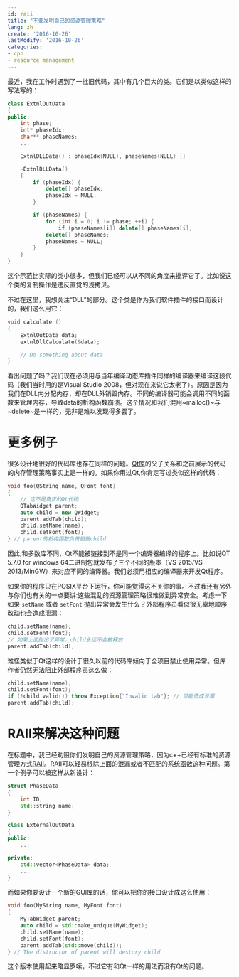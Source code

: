 ```yaml
---
id: raii
title: "不要发明自己的资源管理策略" 
lang: zh
create: '2016-10-26'
lastModify: '2016-10-26'
categories:
- cpp
- resource management
---
```


最近，我在工作时遇到了一批旧代码，其中有几个巨大的类。它们是以类似这样的写法写的：

```cpp
class ExtnlOutData
{
public:
    int phase;
    int* phaseIdx;
    char** phaseNames;
    ...

    ExtnlDLLData() : phaseIdx(NULL), phaseNames(NULL) {}

    ~ExtnlDLLData()
    {
        if (phaseIdx) {
            delete[] phaseIdx;
            phaseIdx = NULL;
        }

        if (phaseNames) {
            for (int i = 0; i != phase; ++i) {
                if (phaseNames[i]) delete[] phaseNames[i];
            delete[] phaseNames;
            phaseNames = NULL;
        }
    }
}
```

这个示范比实际的类小很多，但我们已经可以从不同的角度来批评它了。比如说这个类的复制操作是违反直觉的浅拷贝。

不过在这里，我想关注“DLL”的部分。这个类是作为我们软件插件的接口而设计的，我们这么用它：

```cpp
void calculate ()
{
    ExtnlOutData data;
    extnlDllCalculate(&data);

    // Do something about data
}
```

看出问题了吗？我们现在必须用与当年编译动态库插件同样的编译器来编译这段代码（我们当时用的是Visual Studio 2008，但对现在来说它太老了）。原因是因为我们在DLL内分配内存，却在DLL外销毁内存。不同的编译器可能会调用不同的函数来管理内存，导致data的析构函数崩溃。这个情况和我们混用~malloc()~与~delete~是一样的，无非是难以发现得多罢了。


# 更多例子

很多设计地很好的代码库也存在同样的问题。[Qt库](http://www.qt-project.org)的父子关系和之前展示的代码的内存管理策略事实上是一样的。如果你用过Qt,你肯定写过类似这样的代码：

```c++
void foo(QString name, QFont font)
{
    // 这不是真正的Ot代码
    QTabWidget parent;
    auto child = new QWidget;
    parent.addTab(child);
    child.setName(name);
    child.setFont(font);
} // parent的析构函数负责销毁child
```

因此,和多数库不同，Qt不能被链接到不是同一个编译器编译的程序上。比如说QT 5.7.0 for windows 64二进制包就发布了三个不同的版本（VS 2015/VS 2013/MinGW）来对应不同的编译器。我们必须用相应的编译器来开发Qt程序。

如果你的程序只在POSIX平台下运行，你可能觉得这不关你的事。不过我还有另外与你们也有关的一点要讲:这些混乱的资源管理策略很难做到异常安全。考虑一下如果 `setName` 或者 `setFont` 抛出异常会发生什么？外部程序员看似很无辜地顺序改动也会造成泄漏：

```cpp
child.setName(name);
child.setFont(font);
// 如果上面抛出了异常，child永远不会被释放
parent.addTab(child);
```

难怪类似于Qt这样的设计于很久以前的代码库倾向于全项目禁止使用异常。但库作者仍然无法阻止外部程序员这么做：

```cpp
child.setName(name);
child.setFont(font);
if (!child.valid()) throw Exception{"Invalid tab"}; // 可能造成泄漏
parent.addTab(child);
```


# RAII来解决这种问题

在标题中，我已经劝阻你们发明自己的资源管理策略，因为c++已经有标准的资源管理方式[RAII](https://en.wikipedia.org/wiki/Resource_acquisition_is_initialization)。RAII可以轻易根除上面的泄漏或者不匹配的系统函数这种问题。第一个例子可以被这样从新设计：

```cpp
struct PhaseData
{
    int ID;
    std::string name;
}

class ExternalOutData
{
public:
    ...

private:
    std::vector<PhaseData> data;
    ...
}
```

而如果你要设计一个新的GUI库的话，你可以把你的接口设计成这么使用：

```cpp
void foo(MyString name, MyFont font)
{
    MyTabWidget parent;
    auto child = std::make_unique(MyWidget);
    child.setName(name);
    child.setFont(font);
    parent.addTab(std::move(child));
} // The distructor of parent will destory child
```

这个版本使用起来略显罗嗦，不过它有和Qt一样的用法而没有Qt的问题。
